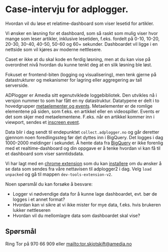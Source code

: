 # Case-intervju for adplogger.

Hvordan vil du løse et relatime-dashboard som viser lesetid for artikler.

Vi ønsker en løsning for et dashboard, som så raskt som mulig viser hvor mange som leser artikler, inklusive lesetiden, f.eks. fordelt på 0-10, 10-20, 20-30, 30-40, 40-50, 50-60 og 60+ sekunder. Dashboardet vil ligge i en nettside som vil kjøres av moderne nettlesere.

Caset er ikke at du skal kode en ferdig løsning, men at du kan vise på overordnet nivå hvordan du kunne tenkt deg at en slik løsning ble løst. 

Fokuset er frontend-biten (logging og visualisering), men tenk gjerne på datastrukturer og mekanismer for lagring eller aggregering av tall serverside. 

ADPlogger er Amedia sitt egenutviklede loggebibliotek. Den utvikles nå i versjon nummer to som har fått en ny datastruktur. Datatypene er delt i to hovedgrupper [metaelementer og events](./schemas/docs). Metaelementer er de romlige elementene på siden, som f.eks. en artikkel eller en videospiller. Events er det som skjer med metaelementene. F.eks. når en artikkel kommer inn i viewport, sendes et [inscreen event](./schemas/docs/event-inscreen.md). 

Data blir i dag sendt til endepunktet `collect.adplogger.no` og går deretter gjennom noen foredlingssteg før det dyttes inn i BigQuery. Det logges i dag 1000-2000 meldinger i sekundet. Å hente data fra [BigQuery](https://cloud.google.com/bigquery) er ikke forenlig med et realtime-dashboard og din oppgave er å tenke hvordan vi kan få til et dashboard som viser sanntidsdata.

Vi har lagt med en [chrome extension](./dev-tools-extension-v2) som du kan [installere](chrome://extensions/) om du ønsker å se data som sendes fra våre nettavisen til adplogger2 i dag. Velg `load unpacked` og gå til mappen `dev-tools-extension-v2`.

Noen spørsmål du kan forsøke å besvare:

* Logger vi nødvendige data for å kunne lage dashboardet, evt. bør de logges i et annet format?
* Hvordan kan vi sikre at vi ikke mister for mye data, f.eks. hvis brukeren lukker nettleseren
* Hvordan vil du mellomlagre data som dashboardet skal vise?

## Spørsmål

Ring Tor på 970 66 909 eller [mailto:tor.skjotskift@amedia.no](epost)


